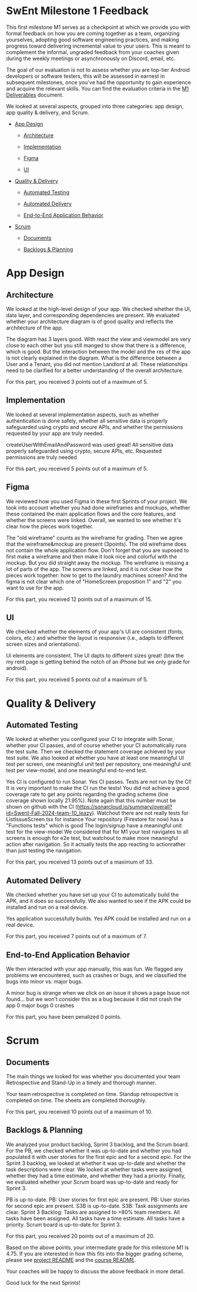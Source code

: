 # SwEnt Milestone 1 Feedback

This first milestone M1 serves as a checkpoint at which we provide you with formal feedback on how you are coming together as a team, organizing yourselves, adopting good software engineering practices, and making progress toward delivering incremental value to your users. This is meant to complement the informal, ungraded feedback from your coaches given during the weekly meetings or asynchronously on Discord, email, etc.

The goal of our evaluation is not to assess whether you are top-tier Android developers or software testers, this will be assessed in earnest in subsequent milestones, once you've had the opportunity to gain experience and acquire the relevant skills. You can find the evaluation criteria in the [M1 Deliverables](https://github.com/swent-epfl/public/blob/main/project/M1.md) document.

We looked at several aspects, grouped into three categories: app design, app quality & delivery, and Scrum.

-   [App Design](#app-design)

    -   [Architecture](#architecture)

    -   [Implementation](#implementation)

    -   [Figma](#figma)

    -   [UI](#ui)

-   [Quality & Delivery](#quality-&-delivery)

    -   [Automated Testing](#automated-testing)

    -   [Automated Delivery](#automated-delivery)

    -   [End-to-End Application Behavior](#end-to-end-application-behavior)

-   [Scrum](#scrum)

    -   [Documents](#documents)

    -   [Backlogs & Planning](#backlogs-&-planning)

# App Design

## Architecture

We looked at the high-level design of your app. We checked whether the UI, data layer, and corresponding dependencies are present. We evaluated whether your architecture diagram is of good quality and reflects the architecture of the app.

The diagram has 3 layers good. With react the view and viewmodel are very close to each other but you still manged to show that there is a difference, which is good.
But the interaction between the model and the res of the app is not clearly explained in the diagram. What is the difference between a User and a Tenant, you did not mention Landlord at all. These relationships need to be clarified for a better understanding of the overall architecture.

For this part, you received 3 points out of a maximum of 5.

## Implementation

We looked at several implementation aspects, such as whether authentication is done safely, whether all sensitive data is properly safeguarded using crypto and secure APIs, and whether the permissions requested by your app are truly needed.

createUserWithEmailAndPassword was used great!
All sensitive data properly safeguarded using crypto, secure APIs, etc.
Requested permissions are truly needed

For this part, you received 5 points out of a maximum of 5.

## Figma

We reviewed how you used Figma in these first Sprints of your project. We took into account whether you had done wireframes and mockups, whether these contained the main application flows and the core features, and whether the screens were linked. Overall, we wanted to see whether it's clear how the pieces work together.

The "old wireframe" counts as the wireframe for grading. Then we agree that the wireframe&mockup are present (3points).
The old wireframe does not contain the whole application flow. Don't forget that you are suposed to first make a wireframe and then make it look nice and colorful with the mockup. But you did straight away the mockup. The wireframe is missing a lot of parts of the app.
The screens are linked, and it is not clear how the pieces work together: how to get to the laundry machines screen? And the figma is not clear which one of "HomeScreen proposition 1" and "2" you want to use for the app.

For this part, you received 12 points out of a maximum of 15.

## UI

We checked whether the elements of your app's UI are consistent (fonts, colors, etc.) and whether the layout is responsive (i.e., adapts to different screen sizes and orientations).

Ui elements are consistent.
The UI dapts to different sizes great! (btw the my rent page is getting behind the notch of an iPhone but we only grade for android).

For this part, you received 5 points out of a maximum of 5.

# Quality & Delivery

## Automated Testing

We looked at whether you configured your CI to integrate with Sonar, whether your CI passes, and of course whether your CI automatically runs the test suite. Then we checked the statement coverage achieved by your test suite. We also looked at whether you have at least one meaningful UI test per screen, one meaningful unit test per repository, one meaningful unit test per view-model, and one meaningful end-to-end test.

Yes CI is configured to run Sonar.
Yes CI passes.
Tests are not run by the CI! It is very important to make the CI run the tests!
You did not achieve a good coverage rate to get any points regarding the grading scheme (line coverage shown locally 21.95%). Note again that this number must be shown on github with the CI (https://sonarcloud.io/summary/overall?id=Swent-Fall-2024-team-10_leazy).
Watchout there are not really tests for ListIssueScreen.tsx for instance
Your repository (Firestore for now) has a "Functions tests" which is good
The login/signup have a meaningful unit test for the view-model
We considered that for M1 your test navigates to all screens is enough for e2e test, but watchout to make more meaningful action after navigation. So it actually tests the app reacting to actionrather than just testing the navigation.

For this part, you received 13 points out of a maximum of 33.

## Automated Delivery

We checked whether you have set up your CI to automatically build the APK, and it does so successfully. We also wanted to see if the APK could be installed and run on a real device.

Yes application successfully builds.
Yes APK could be installed and run on a real device.

For this part, you received 7 points out of a maximum of 7.

## End-to-End Application Behavior

We then interacted with your app manually, this was fun. We flagged any problems we encountered, such as crashes or bugs, and we classified the bugs into minor vs. major bugs.

A minor bug is strange when we click on an issue it shows a page Issue not found... but we won't consider this as a bug because it did not crash the app
0 major bugs
0 crashes

For this part, you have been penalized 0 points.

# Scrum

## Documents

The main things we looked for was whether you documented your team Retrospective and Stand-Up in a timely and thorough manner.

Your team retrospective is completed on time.
Standup retrospective is completed on time.
The sheets are completed thoroughly.

For this part, you received 10 points out of a maximum of 10.

## Backlogs & Planning

We analyzed your product backlog, Sprint 3 backlog, and the Scrum board. For the PB, we checked whether it was up-to-date and whether you had populated it with user stories for the first epic and for a second epic. For the Sprint 3 backlog, we looked at whether it was up-to-date and whether the task descriptions were clear. We looked at whether tasks were assigned, whether they had a time estimate, and whether they had a priority. Finally, we evaluated whether your Scrum board was up-to-date and ready for Sprint 3.

PB is up-to-date.
        PB: User stories for first epic are present.
        PB: User stories for second epic are present.
        S3B is up-to-date.
        S3B: Task assignments are clear.
                Sprint 3 Backlog: Tasks are assigned to >80% team members.
All tasks have been assigned.
All tasks have a time estimate.
All tasks have a priority.
        Scrum board is up-to-date for Sprint 3.

For this part, you received 20 points out of a maximum of 20.

Based on the above points, your intermediate grade for this milestone M1 is 4.75. If you are interested in how this fits into the bigger grading scheme, please see [project README](https://github.com/swent-epfl/public/blob/main/project/README.md) and the [course README](https://github.com/swent-epfl/public/blob/main/README.md).

Your coaches will be happy to discuss the above feedback in more detail.

Good luck for the next Sprints!
